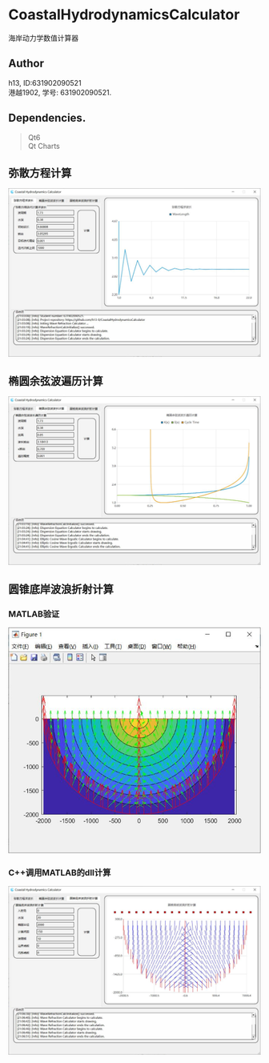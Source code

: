 # CoastalHydrodynamicsCalculator  
海岸动力学数值计算器  

## Author  
h13, ID:631902090521  
港越1902, 学号: 631902090521.  

## Dependencies.  
> Qt6  
> Qt Charts  

## 弥散方程计算
![](./images/1.jpg)

## 椭圆余弦波遍历计算
![](./images/2.jpg)

## 圆锥底岸波浪折射计算
### MATLAB验证
![](./images/MATLAB.jpg)

### C++调用MATLAB的dll计算
![](./images/3.jpg)

